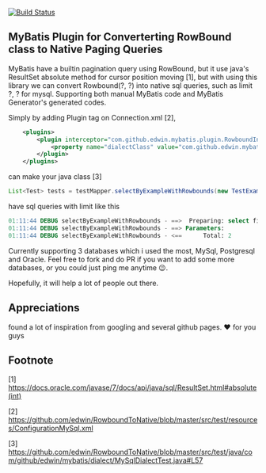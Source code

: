 [![Build Status](https://travis-ci.org/edwin/RowboundToNative.svg?branch=master)](https://travis-ci.org/edwin/RowboundToNative)
## MyBatis Plugin for Converterting RowBound class to Native Paging Queries

MyBatis have a builtin pagination query using RowBound, but it use java's ResultSet absolute method for cursor position moving [1], but with using this library we can convert Rowbound(?, ?) into native sql queries, such as limit ?, ? for mysql. Supporting both manual MyBatis code and MyBatis Generator's generated codes. 

Simply by adding Plugin tag on Connection.xml [2], 
```xml
    <plugins>
        <plugin interceptor="com.github.edwin.mybatis.plugin.RowboundInterceptor">
            <property name="dialectClass" value="com.github.edwin.mybatis.dialect.MySQLDialect"/>
        </plugin>
    </plugins>
```

can make your java class [3]
```java
List<Test> tests = testMapper.selectByExampleWithRowbounds(new TestExample(), new RowBounds(2, 2));
```

have sql queries with limit like this 
```sql
01:11:44 DEBUG selectByExampleWithRowbounds - ==>  Preparing: select field1 from test limit 2,2 
01:11:44 DEBUG selectByExampleWithRowbounds - ==> Parameters: 
01:11:44 DEBUG selectByExampleWithRowbounds - <==      Total: 2
```


Currently supporting 3 databases which i used the most, MySql, Postgresql and Oracle. Feel free to fork and do PR if you want to add some more databases, or you could just ping me anytime :wink:.

Hopefully, it will help a lot of people out there.

Appreciations
----
found a lot of inspiration from googling and several github pages. :heart: for you guys 


Footnote
----
[1] https://docs.oracle.com/javase/7/docs/api/java/sql/ResultSet.html#absolute(int)

[2] https://github.com/edwin/RowboundToNative/blob/master/src/test/resources/ConfigurationMySql.xml

[3] https://github.com/edwin/RowboundToNative/blob/master/src/test/java/com/github/edwin/mybatis/dialect/MySqlDialectTest.java#L57